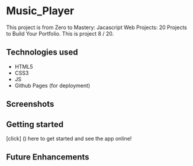 # Music_Player
This project is from Zero to Mastery: Jacascript Web Projects: 20 Projects to Build Your Portfolio. This is project 8 / 20.


## Technologies used
- HTML5
- CSS3
- JS
- Github Pages (for deployment)

## Screenshots


## Getting started

[click] () here to get started and see the app online! 

## Future Enhancements

